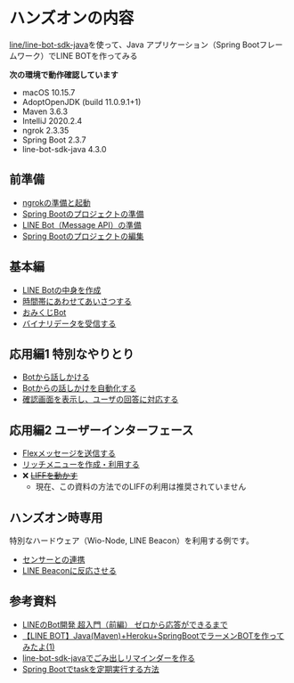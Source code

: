 # ハンズオンの内容

[line/line-bot-sdk-java](https://github.com/line/line-bot-sdk-java)を使って、Java アプリケーション（Spring Bootフレームワーク）でLINE BOTを作ってみる

**次の環境で動作確認しています**

- macOS 10.15.7
- AdoptOpenJDK (build 11.0.9.1+1)
- Maven 3.6.3 
- IntelliJ 2020.2.4
- ngrok 2.3.35
- Spring Boot 2.3.7
- line-bot-sdk-java 4.3.0


## 前準備

- [ngrokの準備と起動](doc/Settings/01.md)
- [Spring Bootのプロジェクトの準備](doc/Settings/02.md)
- [LINE Bot（Message API）の準備](doc/Settings/03.md)
- [Spring Bootのプロジェクトの編集](doc/Settings/04.md)

## 基本編

- [LINE Botの中身を作成](doc/Basics/05.md)
- [時間帯にあわせてあいさつする](doc/Basics/06.md)
- [おみくじBot](doc/Basics/07.md)
- [バイナリデータを受信する](doc/Binary/Binary.md)

## 応用編1 特別なやりとり

- [Botから話しかける](doc/Push/08.md)
- [Botからの話しかけを自動化する](doc/Push/09.md)
- [確認画面を表示し、ユーザの回答に対応する](doc/Push/10.md)

## 応用編2 ユーザーインターフェース

- [Flexメッセージを送信する](doc/Flex/Flex.md)
- [リッチメニューを作成・利用する](doc/RichMenu/RM.md)
- ❌ ~~[LIFFを動かす](doc/Liff/Liff_P1.md)~~
  - 現在、この資料の方法でのLIFFの利用は推奨されていません

## ハンズオン時専用

特別なハードウェア（Wio-Node, LINE Beacon）を利用する例です。

- [センサーとの連携](doc/HandsOn/ex01.md)
- [LINE Beaconに反応させる](doc/Beacon/Beacon.md)

## 参考資料

- [LINEのBot開発 超入門（前編） ゼロから応答ができるまで](https://qiita.com/nkjm/items/38808bbc97d6927837cd)
- [【LINE BOT】Java(Maven)+Heroku+SpringBootでラーメンBOTを作ってみたよ(1)](https://qiita.com/megaitai22/items/e3e130df1c044ec0f3fd)
- [line-bot-sdk-javaでごみ出しリマインダーを作る](https://qiita.com/aytdm/items/7b8692662a0b161c555c)
- [Spring Bootでtaskを定期実行する方法](https://qiita.com/rubytomato@github/items/4f0c64eb9a24eaceaa6e)
